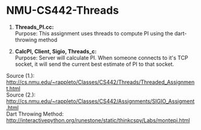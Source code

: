 NMU-CS442-Threads
=================

1. <b>Threads_PI.cc:</b><br />
Purpose: This assignment uses threads to compute PI using the dart-throwing method<br />

2. <b>CalcPI, Client, Sigio, Threads_c:</b><br />
Purpose: Server will calculate PI. When someone connects to it's TCP socket, it will send the current best estimate of PI to that socket.<br />

Source (1.): http://cs.nmu.edu/~rappleto/Classes/CS442/Threads/Threaded_Assignment.html <br />
Source (2.): http://cs.nmu.edu/~rappleto/Classes/CS442/Assignments/SIGIO_Assigment.html <br />
Dart Throwing Method: http://interactivepython.org/runestone/static/thinkcspy/Labs/montepi.html
